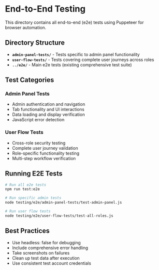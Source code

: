 # End-to-End Testing

This directory contains all end-to-end (e2e) tests using Puppeteer for browser automation.

## Directory Structure

- **`admin-panel-tests/`** - Tests specific to admin panel functionality
- **`user-flow-tests/`** - Tests covering complete user journeys across roles
- **`../e2e/`** - Main e2e tests (existing comprehensive test suite)

## Test Categories

### Admin Panel Tests
- Admin authentication and navigation
- Tab functionality and UI interactions
- Data loading and display verification
- JavaScript error detection

### User Flow Tests
- Cross-role security testing
- Complete user journey validation
- Role-specific functionality testing
- Multi-step workflow verification

## Running E2E Tests

```bash
# Run all e2e tests
npm run test:e2e

# Run specific admin tests
node testing/e2e/admin-panel-tests/test-admin-panel.js

# Run user flow tests
node testing/e2e/user-flow-tests/test-all-roles.js
```

## Best Practices

- Use headless: false for debugging
- Include comprehensive error handling
- Take screenshots on failures
- Clean up test data after execution
- Use consistent test account credentials